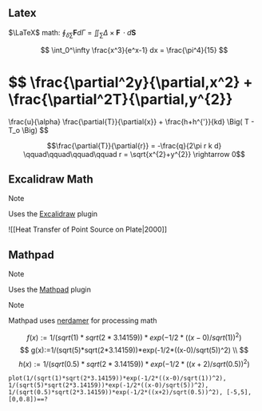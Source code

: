 ## Latex

$\LaTeX$ math: $\oint_{\delta \sum} \textbf{F} d\Gamma$ = $\iint_{\sum} \Delta \times \textbf{F} \, \cdot d\textbf{S}$

$$
\int_0^\infty \frac{x^3}{e^x-1} dx = \frac{\pi^4}{15} 
$$


$$
\frac{\partial^2y}{\partial\,x^2} + \frac{\partial^2T}{\partial\,y^{2}}
=
\frac{u}{\alpha} \frac{\partial{T}}{\partial{x}} + \frac{h+h^{'}}{kd} \Big( T - T_o \Big)
$$

$$\frac{\partial{T}}{\partial{r}} = -\frac{q}{2\pi r k d} \qquad\qquad\qquad\qquad r = \sqrt{x^{2}+y^{2}} \rightarrow 0$$

## Excalidraw Math

>[!note]
>Uses the [Excalidraw](https://github.com/zsviczian/obsidian-excalidraw-plugin) plugin


![[Heat Transfer of Point Source on Plate|2000]]

## Mathpad

>[!note]
>Uses the [Mathpad](https://github.com/Canna71/obsidian-mathpad) plugin

> [!note]
> Mathpad uses [nerdamer](https://nerdamer.com/documentation.html) for processing math
>


$$
f(x):=1/(sqrt(1)*sqrt(2*3.14159))*exp(-1/2*((x-0)/sqrt(1))^2)
$$
$$
g(x):=1/(sqrt(5)*sqrt(2*3.14159))*exp(-1/2*((x-0)/sqrt(5))^2) \\
$$
$$
h(x):=1/(sqrt(0.5)*sqrt(2*3.14159))*exp(-1/2*((x+2)/sqrt(0.5))^2)
$$

```mathpad
plot(1/(sqrt(1)*sqrt(2*3.14159))*exp(-1/2*((x-0)/sqrt(1))^2), 1/(sqrt(5)*sqrt(2*3.14159))*exp(-1/2*((x-0)/sqrt(5))^2), 1/(sqrt(0.5)*sqrt(2*3.14159))*exp(-1/2*((x+2)/sqrt(0.5))^2), [-5,5], [0,0.8])==?
```

